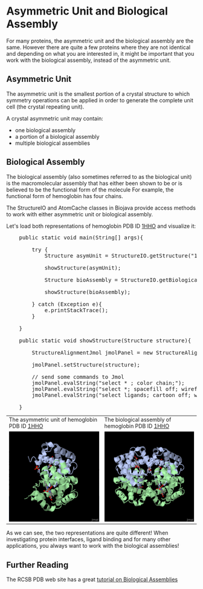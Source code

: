 Asymmetric Unit and Biological Assembly
=======================================

For many proteins, the asymmetric unit and the biological assembly are the same. However there are quite a few proteins where they are not identical and depending on what you are interested in, it might be important that you work with the biological assembly, instead of the asymmetric unit.

## Asymmetric Unit

The asymmetric unit is the smallest portion of a crystal structure to which symmetry operations can be applied in order to generate the complete unit cell (the crystal repeating unit). 

A crystal asymmetric unit may contain:

* one biological assembly
* a portion of a biological assembly
* multiple biological assemblies

## Biological Assembly

The biological assembly (also sometimes referred to as the biological unit) is the macromolecular assembly that has either been shown to be or is believed to be the functional form of the molecule For example, the functional form of hemoglobin has four chains.

The StructureIO and AtomCache classes in Biojava provide access methods to work with either asymmetric unit or biological assembly.

Let's load both representations of hemoglobin PDB ID [1HHO](http://www.rcsb.org/pdb/explore.do?structureId=1hho) and visualize it:

<pre>
    public static void main(String[] args){

        try {
            Structure asymUnit = StructureIO.getStructure("1hho");

            showStructure(asymUnit);
            
            Structure bioAssembly = StructureIO.getBiologicalAssembly("1hho");
            
            showStructure(bioAssembly);
            
        } catch (Exception e){
            e.printStackTrace();
        }

    }

    public static void showStructure(Structure structure){

        StructureAlignmentJmol jmolPanel = new StructureAlignmentJmol();

        jmolPanel.setStructure(structure);

        // send some commands to Jmol
        jmolPanel.evalString("select * ; color chain;");            
        jmolPanel.evalString("select *; spacefill off; wireframe off; cartoon on;  ");
        jmolPanel.evalString("select ligands; cartoon off; wireframe 0.3; spacefill 0.5; color cpk;");

    }
</pre>


<table>
    <tr>
        <td>
            The asymmetric unit of hemoglobin PDB ID <a href="http://www.rcsb.org/pdb/explore.do?structureId=1hho">1HHO</a>
        </td>
        <td>
            The biological assembly of hemoglobin PDB ID <a href="http://www.rcsb.org/pdb/explore.do?structureId=1hho">1HHO</a>
        </td>
    </tr>
    <tr>
        <td>
            <img src="img/1hho_asym.png"/>
        </td>
        <td>
            <img src="img/1hho_biounit.png"/>
        </td>
    </tr>
</table>

As we can see, the two representations are quite different! When investigating protein interfaces, ligand binding and for many other applications, you always want to work with the biological assemblies!

## Further Reading

The RCSB PDB web site has a great [tutorial on Biological Assemblies](http://www.rcsb.org/pdb/101/static101.do?p=education_discussion/Looking-at-Structures/bioassembly_tutorial.html)
